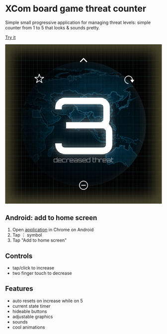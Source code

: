 # XCom board game threat counter

Simple small progressive application for managing threat levels: simple counter from 1 to 5 that looks & sounds pretty.

[Try it](https://xcomthreat.s3-us-west-2.amazonaws.com/index.html)

![animation](./screen.png)

## Android: add to home screen

1. Open [application](https://xcomthreat.s3-us-west-2.amazonaws.com/index.html) in Chrome on Android
2. Tap ⋮ symbol
3. Tap "Add to home screen"

## Controls

- tap/click to increase
- two finger touch to decrease

## Features

- auto resets on increase while on 5
- current state timer
- hideable buttons
- adjustable graphics
- sounds
- cool animations
